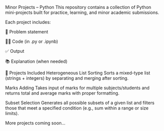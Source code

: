 Minor Projects – Python
This repository contains a collection of Python mini-projects built for practice, learning, and minor academic submissions.

Each project includes:

📄 Problem statement

👨‍💻 Code (in .py or .ipynb)

✅ Output

📚 Explanation (when needed)

🔹 Projects Included
Heterogeneous List Sorting
Sorts a mixed-type list (strings + integers) by separating and merging after sorting.

Marks Adding
Takes input of marks for multiple subjects/students and returns total and average marks with proper formatting.

Subset Selection
Generates all possible subsets of a given list and filters those that meet a specified condition (e.g., sum within a range or size limits).

More projects coming soon...
